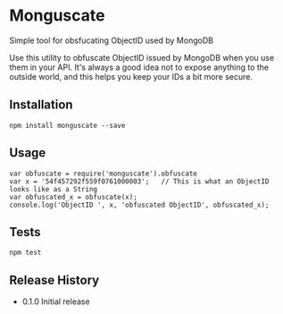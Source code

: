 Monguscate
==========

Simple tool for obsfucating ObjectID used by MongoDB

Use this utility to obfuscate ObjectID issued by MongoDB when you use them in your API. It's always a good idea not to
expose anything to the outside world, and this helps you keep your IDs a bit more secure.

## Installation

  ```npm install monguscate --save```

## Usage

  ```
  var obfuscate = require('monguscate').obfuscate
  var x = '54f457292f559f0761000003';   // This is what an ObjectID looks like as a String
  var obfuscated_x = obfuscate(x);
  console.log('ObjectID ', x, 'obfuscated ObjectID', obfuscated_x);
  ```

## Tests

  ```npm test```

## Release History

* 0.1.0 Initial release
